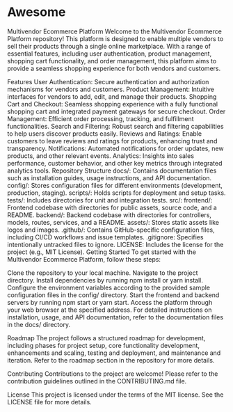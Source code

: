 # Awesome
Multivendor Ecommerce Platform
Welcome to the Multivendor Ecommerce Platform repository! This platform is designed to enable multiple vendors to sell their products through a single online marketplace. With a range of essential features, including user authentication, product management, shopping cart functionality, and order management, this platform aims to provide a seamless shopping experience for both vendors and customers.

Features
User Authentication: Secure authentication and authorization mechanisms for vendors and customers.
Product Management: Intuitive interfaces for vendors to add, edit, and manage their products.
Shopping Cart and Checkout: Seamless shopping experience with a fully functional shopping cart and integrated payment gateways for secure checkout.
Order Management: Efficient order processing, tracking, and fulfillment functionalities.
Search and Filtering: Robust search and filtering capabilities to help users discover products easily.
Reviews and Ratings: Enable customers to leave reviews and ratings for products, enhancing trust and transparency.
Notifications: Automated notifications for order updates, new products, and other relevant events.
Analytics: Insights into sales performance, customer behavior, and other key metrics through integrated analytics tools.
Repository Structure
docs/: Contains documentation files such as installation guides, usage instructions, and API documentation.
config/: Stores configuration files for different environments (development, production, staging).
scripts/: Holds scripts for deployment and setup tasks.
tests/: Includes directories for unit and integration tests.
src/:
frontend/: Frontend codebase with directories for public assets, source code, and a README.
backend/: Backend codebase with directories for controllers, models, routes, services, and a README.
assets/: Stores static assets like logos and images.
.github/: Contains GitHub-specific configuration files, including CI/CD workflows and issue templates.
.gitignore: Specifies intentionally untracked files to ignore.
LICENSE: Includes the license for the project (e.g., MIT License).
Getting Started
To get started with the Multivendor Ecommerce Platform, follow these steps:

Clone the repository to your local machine.
Navigate to the project directory.
Install dependencies by running npm install or yarn install.
Configure the environment variables according to the provided sample configuration files in the config/ directory.
Start the frontend and backend servers by running npm start or yarn start.
Access the platform through your web browser at the specified address.
For detailed instructions on installation, usage, and API documentation, refer to the documentation files in the docs/ directory.

Roadmap
The project follows a structured roadmap for development, including phases for project setup, core functionality development, enhancements and scaling, testing and deployment, and maintenance and iteration. Refer to the roadmap section in the repository for more details.

Contributing
Contributions to the project are welcome! Please refer to the contribution guidelines outlined in the CONTRIBUTING.md file.

License
This project is licensed under the terms of the MIT license. See the LICENSE file for more details.
